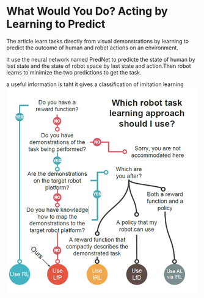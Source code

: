 What Would You Do? Acting by Learning to Predict
===
The article learn tasks directly from visual demonstrations by learning to predict the outcome of human and robot actions on an environment.

It use the neural network named PredNet to predicte the state of human by last state and the state of robot space by last state and action.Then robot learns to minimize the two predictions to get the task.

a useful information is taht it gives a classification of imitation learning  
![not found](./reinforcement&imitation_learning/data/what_will_you_do.png "What Would You Do")
